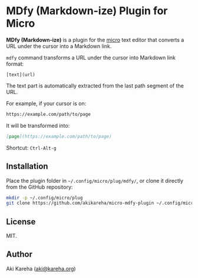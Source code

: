 # MDfy (Markdown-ize) Plugin for Micro

**MDfy (Markdown-ize)** is a plugin for the
[micro](https://micro-editor.github.io/) text editor that converts a URL under
the cursor into a Markdown link.

`mdfy` command transforms a URL under the cursor into Markdown link format:

```
[text](url)
```

The text part is automatically extracted from the last path segment of the URL.

For example, if your cursor is on:

```markdown
https://example.com/path/to/page
```

It will be transformed into:

```markdown
[page](https://example.com/path/to/page)
```

Shortcut: `Ctrl-Alt-g`

## Installation

Place the plugin folder in `~/.config/micro/plug/mdfy/`, or clone it
directly from the GitHub repository:

```sh
mkdir -p ~/.config/micro/plug
git clone https://github.com/akikareha/micro-mdfy-plugin ~/.config/micro/plug/mdfy
```

## License

MIT.

## Author

Aki Kareha (aki@kareha.org)
